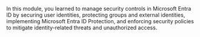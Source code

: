 In this module, you learned to manage security controls in Microsoft Entra ID by securing user identities, protecting groups and external identities, implementing Microsoft Entra ID Protection, and enforcing security policies to mitigate identity-related threats and unauthorized access.

